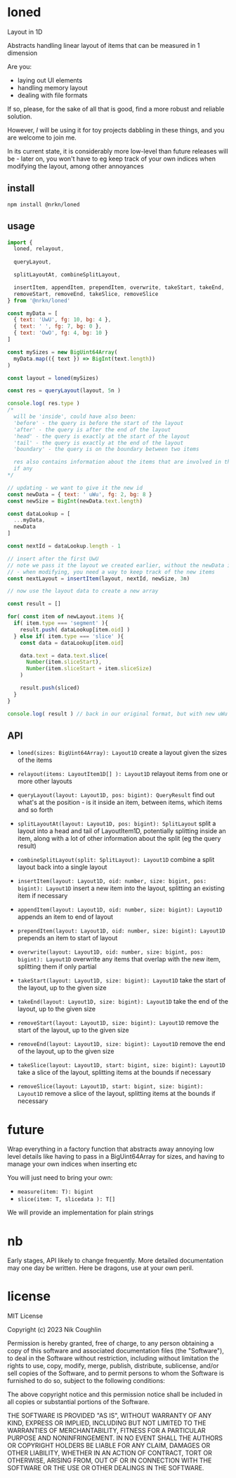 # loned

Layout in 1D

Abstracts handling linear layout of items that can be measured in 1 dimension

Are you:

- laying out UI elements
- handling memory layout
- dealing with file formats

If so, please, for the sake of all that is good, find a more robust and reliable 
solution. 

However, *I* will be using it for toy projects dabbling in these things, and you 
are welcome to join me.

In its current state, it is considerably more low-level than future releases
will be - later on, you won't have to eg keep track of your own indices when 
modifying the layout, among other annoyances

## install

`npm install @nrkn/loned`

## usage

```js
import { 
  loned, relayout, 
  
  queryLayout, 

  splitLayoutAt, combineSplitLayout,

  insertItem, appendItem, prependItem, overwrite, takeStart, takeEnd, 
  removeStart, removeEnd, takeSlice, removeSlice
} from '@nrkn/loned'

const myData = [
  { text: 'UwU', fg: 10, bg: 4 },
  { text: ' ', fg: 7, bg: 0 },
  { text: 'OwO', fg: 4, bg: 10 }
]

const mySizes = new BigUint64Array(
  myData.map(({ text }) => BigInt(text.length))
)

const layout = loned(mySizes)

const res = queryLayout(layout, 5n )

console.log( res.type ) 
/*  
  will be 'inside', could have also been: 
  'before' - the query is before the start of the layout
  'after' - the query is after the end of the layout
  'head' - the query is exactly at the start of the layout
  'tail' - the query is exactly at the end of the layout
  'boundary' - the query is on the boundary between two items

  res also contains information about the items that are involved in the query,
  if any
*/

// updating - we want to give it the new id
const newData = { text: ' uWu', fg: 2, bg: 8 }
const newSize = BigInt(newData.text.length)

const dataLookup = [
  ...myData,
  newData
]

const nextId = dataLookup.length - 1

// insert after the first UwU
// note we pass it the layout we created earlier, without the newData in it
// - when modifying, you need a way to keep track of the new items
const nextLayout = insertItem(layout, nextId, newSize, 3n)

// now use the layout data to create a new array 

const result = []

for( const item of newLayout.items ){
  if( item.type === 'segment' ){
    result.push( dataLookup[item.oid] )
  } else if( item.type === 'slice' ){
    const data = dataLookup[item.oid]

    data.text = data.text.slice(
      Number(item.sliceStart), 
      Number(item.sliceStart + item.sliceSize)
    )

    result.push(sliced)
  }
}

console.log( result ) // back in our original format, but with new uWu
```

## API

- `loned(sizes: BigUint64Array): Layout1D`
  create a layout given the sizes of the items
- `relayout(items: LayoutItem1D[] ): Layout1D`
  relayout items from one or more other layouts

- `queryLayout(layout: Layout1D, pos: bigint): QueryResult`
  find out what's at the position - is it inside an item, between items, which
  items and so forth

- `splitLayoutAt(layout: Layout1D, pos: bigint): SplitLayout`
  split a layout into a head and tail of LayoutItem1D, potentially splitting 
  inside an item, along with a lot of other information about the split (eg the 
  query result)
- `combineSplitLayout(split: SplitLayout): Layout1D`
  combine a split layout back into a single layout
   
- `insertItem(layout: Layout1D, oid: number, size: bigint, pos: bigint): Layout1D`
  insert a new item into the layout, splitting an existing item if necessary 
- `appendItem(layout: Layout1D, oid: number, size: bigint): Layout1D`
  appends an item to end of layout
- `prependItem(layout: Layout1D, oid: number, size: bigint): Layout1D`
  prepends an item to start of layout
- `overwrite(layout: Layout1D, oid: number, size: bigint, pos: bigint): Layout1D`
  overwrite any items that overlap with the new item, splitting them if only
  partial
- `takeStart(layout: Layout1D, size: bigint): Layout1D`
  take the start of the layout, up to the given size
- `takeEnd(layout: Layout1D, size: bigint): Layout1D`
  take the end of the layout, up to the given size
- `removeStart(layout: Layout1D, size: bigint): Layout1D`
  remove the start of the layout, up to the given size
- `removeEnd(layout: Layout1D, size: bigint): Layout1D`
  remove the end of the layout, up to the given size
- `takeSlice(layout: Layout1D, start: bigint, size: bigint): Layout1D`
  take a slice of the layout, splitting items at the bounds if necessary
- `removeSlice(layout: Layout1D, start: bigint, size: bigint): Layout1D`
  remove a slice of the layout, splitting items at the bounds if necessary

# future

Wrap everything in a factory function that abstracts away annoying low level
details like having to pass in a BigUint64Array for sizes, and having to manage
your own indices when inserting etc

You will just need to bring your own:

- `measure(item: T): bigint`
- `slice(item: T, slicedata ): T[]`

We will provide an implementation for plain strings

# nb

Early stages, API likely to change frequently. More detailed documentation may
one day be written. Here be dragons, use at your own peril.

# license

MIT License

Copyright (c) 2023 Nik Coughlin

Permission is hereby granted, free of charge, to any person obtaining a copy
of this software and associated documentation files (the "Software"), to deal
in the Software without restriction, including without limitation the rights
to use, copy, modify, merge, publish, distribute, sublicense, and/or sell
copies of the Software, and to permit persons to whom the Software is
furnished to do so, subject to the following conditions:

The above copyright notice and this permission notice shall be included in all
copies or substantial portions of the Software.

THE SOFTWARE IS PROVIDED "AS IS", WITHOUT WARRANTY OF ANY KIND, EXPRESS OR
IMPLIED, INCLUDING BUT NOT LIMITED TO THE WARRANTIES OF MERCHANTABILITY,
FITNESS FOR A PARTICULAR PURPOSE AND NONINFRINGEMENT. IN NO EVENT SHALL THE
AUTHORS OR COPYRIGHT HOLDERS BE LIABLE FOR ANY CLAIM, DAMAGES OR OTHER
LIABILITY, WHETHER IN AN ACTION OF CONTRACT, TORT OR OTHERWISE, ARISING FROM,
OUT OF OR IN CONNECTION WITH THE SOFTWARE OR THE USE OR OTHER DEALINGS IN THE
SOFTWARE.
